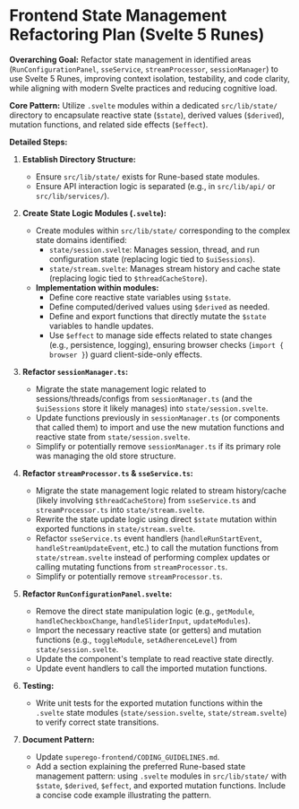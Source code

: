 # Frontend State Management Refactoring Plan (Svelte 5 Runes)

**Overarching Goal:** Refactor state management in identified areas (`RunConfigurationPanel`, `sseService`, `streamProcessor`, `sessionManager`) to use Svelte 5 Runes, improving context isolation, testability, and code clarity, while aligning with modern Svelte practices and reducing cognitive load.

**Core Pattern:** Utilize `.svelte` modules within a dedicated `src/lib/state/` directory to encapsulate reactive state (`$state`), derived values (`$derived`), mutation functions, and related side effects (`$effect`).

**Detailed Steps:**

1.  **Establish Directory Structure:**
    *   Ensure `src/lib/state/` exists for Rune-based state modules.
    *   Ensure API interaction logic is separated (e.g., in `src/lib/api/` or `src/lib/services/`).

2.  **Create State Logic Modules (`.svelte`):**
    *   Create modules within `src/lib/state/` corresponding to the complex state domains identified:
        *   `state/session.svelte`: Manages session, thread, and run configuration state (replacing logic tied to `$uiSessions`).
        *   `state/stream.svelte`: Manages stream history and cache state (replacing logic tied to `$threadCacheStore`).
    *   **Implementation within modules:**
        *   Define core reactive state variables using `$state`.
        *   Define computed/derived values using `$derived` as needed.
        *   Define and export functions that directly mutate the `$state` variables to handle updates.
        *   Use `$effect` to manage side effects related to state changes (e.g., persistence, logging), ensuring browser checks (`import { browser }`) guard client-side-only effects.

3.  **Refactor `sessionManager.ts`:**
    *   Migrate the state management logic related to sessions/threads/configs from `sessionManager.ts` (and the `$uiSessions` store it likely manages) into `state/session.svelte`.
    *   Update functions previously in `sessionManager.ts` (or components that called them) to import and use the new mutation functions and reactive state from `state/session.svelte`.
    *   Simplify or potentially remove `sessionManager.ts` if its primary role was managing the old store structure.

4.  **Refactor `streamProcessor.ts` & `sseService.ts`:**
    *   Migrate the state management logic related to stream history/cache (likely involving `$threadCacheStore`) from `sseService.ts` and `streamProcessor.ts` into `state/stream.svelte`.
    *   Rewrite the state update logic using direct `$state` mutation within exported functions in `state/stream.svelte`.
    *   Refactor `sseService.ts` event handlers (`handleRunStartEvent`, `handleStreamUpdateEvent`, etc.) to call the mutation functions from `state/stream.svelte` instead of performing complex updates or calling mutating functions from `streamProcessor.ts`.
    *   Simplify or potentially remove `streamProcessor.ts`.

5.  **Refactor `RunConfigurationPanel.svelte`:**
    *   Remove the direct state manipulation logic (e.g., `getModule`, `handleCheckboxChange`, `handleSliderInput`, `updateModules`).
    *   Import the necessary reactive state (or getters) and mutation functions (e.g., `toggleModule`, `setAdherenceLevel`) from `state/session.svelte`.
    *   Update the component's template to read reactive state directly.
    *   Update event handlers to call the imported mutation functions.

6.  **Testing:**
    *   Write unit tests for the exported mutation functions within the `.svelte` state modules (`state/session.svelte`, `state/stream.svelte`) to verify correct state transitions.

7.  **Document Pattern:**
    *   Update `superego-frontend/CODING_GUIDELINES.md`.
    *   Add a section explaining the preferred Rune-based state management pattern: using `.svelte` modules in `src/lib/state/` with `$state`, `$derived`, `$effect`, and exported mutation functions. Include a concise code example illustrating the pattern.